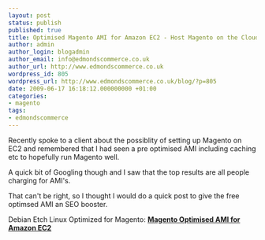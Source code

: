 ```yaml
---
layout: post
status: publish
published: true
title: Optimised Magento AMI for Amazon EC2 - Host Magento on the Cloud
author: admin
author_login: blogadmin
author_email: info@edmondscommerce.co.uk
author_url: http://www.edmondscommerce.co.uk
wordpress_id: 805
wordpress_url: http://www.edmondscommerce.co.uk/blog/?p=805
date: 2009-06-17 16:18:12.000000000 +01:00
categories:
- magento
tags:
- edmondscommerce
---
```

Recently spoke to a client about the possiblity of setting up Magento on EC2 and remembered that I had seen a pre optimised AMI including caching etc to hopefully run Magento well.

A quick bit of Googling though and I saw that the top results are all people charging for  AMI's.

That can't be right, so I thought I would do a quick post to give the free optimsed AMI an SEO booster.

Debian Etch Linux Optimized for Magento:
<b><a href="http://developer.amazonwebservices.com/connect/entry.jspa?externalID=2193#reviews" target="_blank">Magento Optimised AMI for Amazon EC2</a></b>

